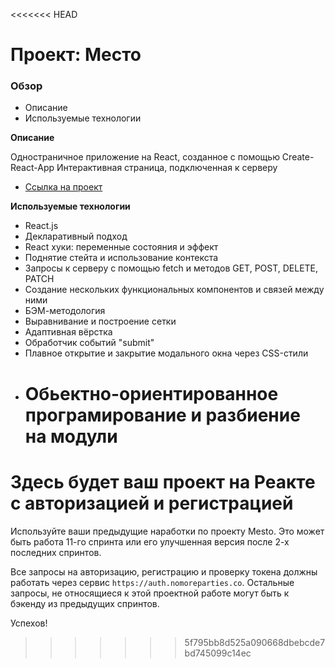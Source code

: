 <<<<<<< HEAD

# Проект: Место

### Обзор

- Описание
- Используемые технологии

**Описание**

Одностраничное приложение на React, созданное с помощью Create-React-App
Интерактивная страница, подключенная к серверу

- [Ссылка на проект](https://github.com/OlgaOlgar47/mesto-react)

**Используемые технологии**

- React.js
- Декларативный подход
- React хуки: переменные состояния и эффект
- Поднятие стейта и использование контекста
- Запросы к серверу с помощью fetch и методов GET, POST, DELETE, PATCH
- Создание нескольких функциональных компонентов и связей между ними
- БЭМ-методология
- Выравнивание и построение сетки
- Адаптивная вёрстка
- Обработчик событий "submit"
- Плавное открытие и закрытие модального окна через CSS-стили
- # Обьектно-ориентированное програмирование и разбиение на модули

# Здесь будет ваш проект на Реакте с авторизацией и регистрацией

Используйте ваши предыдущие наработки по проекту Mesto. Это может быть работа 11-го спринта или его улучшенная версия после 2-х последних спринтов.

Все запросы на авторизацию, регистрацию и проверку токена должны работать через сервис `https://auth.nomoreparties.co`. Остальные запросы, не относящиеся к этой проектной работе могут быть к бэкенду из предыдущих спринтов.

Успехов!

> > > > > > > 5f795bb8d525a090668dbebcde7bd745099c14ec

